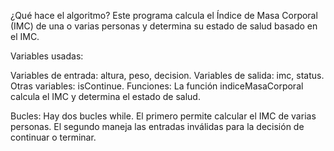 ¿Qué hace el algoritmo? Este programa calcula el Índice de Masa Corporal (IMC) de una o varias personas y determina su estado de salud basado en el IMC.

Variables usadas:

Variables de entrada: altura, peso, decision.
Variables de salida: imc, status.
Otras variables: isContinue.
Funciones: La función indiceMasaCorporal calcula el IMC y determina el estado de salud.

Bucles: Hay dos bucles while. El primero permite calcular el IMC de varias personas. El segundo maneja las entradas inválidas para la decisión de continuar o terminar.